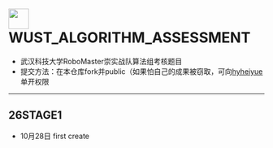 # <img src="https://s21.ax1x.com/2025/08/12/pVwPPKS.png" width="40">WUST_ALGORITHM_ASSESSMENT
* 武汉科技大学RoboMaster崇实战队算法组考核题目
* 提交方法：在本仓库fork并public（如果怕自己的成果被窃取，可向[hyheiyue](https://github.com/hyheiyue)单开权限
---
## 26STAGE1
* 10月28日 first create